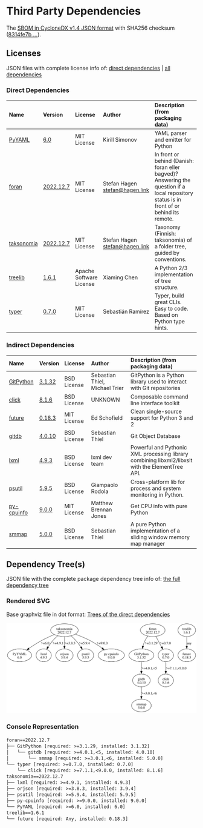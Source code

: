 # Third Party Dependencies

<!--[[[fill sbom_sha256()]]]-->
The [SBOM in CycloneDX v1.4 JSON format](https://git.sr.ht/~sthagen/navigaattori/blob/default/sbom/cdx.json) with SHA256 checksum ([8314fe7b ...](https://git.sr.ht/~sthagen/navigaattori/blob/default/sbom/cdx.json.sha256 "sha256:8314fe7bca2ab17f6f08d6805d2f18fff0bb98768c64731531ab51fddcdc329a")).
<!--[[[end]]] (checksum: 14739447abf02b63e1162b385db25ad5)-->
## Licenses 

JSON files with complete license info of: [direct dependencies](direct-dependency-licenses.json) | [all dependencies](all-dependency-licenses.json)

### Direct Dependencies

<!--[[[fill direct_dependencies_table()]]]-->
| Name                                                | Version                                                     | License                 | Author                           | Description (from packaging data)                                                                                                         |
|:----------------------------------------------------|:------------------------------------------------------------|:------------------------|:---------------------------------|:------------------------------------------------------------------------------------------------------------------------------------------|
| [PyYAML](https://pyyaml.org/)                       | [6.0](https://pypi.org/project/PyYAML/6.0/)                 | MIT License             | Kirill Simonov                   | YAML parser and emitter for Python                                                                                                        |
| [foran](https://git.sr.ht/~sthagen/foran)           | [2022.12.7](https://pypi.org/project/foran/2022.12.7/)      | MIT License             | Stefan Hagen <stefan@hagen.link> | In front or behind (Danish: foran eller bagved)? Answering the question if a local repository status is in front of or behind its remote. |
| [taksonomia](https://git.sr.ht/~sthagen/taksonomia) | [2022.12.7](https://pypi.org/project/taksonomia/2022.12.7/) | MIT License             | Stefan Hagen <stefan@hagen.link> | Taxonomy (Finnish: taksonomia) of a folder tree, guided by conventions.                                                                   |
| [treelib](https://github.com/caesar0301/treelib)    | [1.6.1](https://pypi.org/project/treelib/1.6.1/)            | Apache Software License | Xiaming Chen                     | A Python 2/3 implementation of tree structure.                                                                                            |
| [typer](https://github.com/tiangolo/typer)          | [0.7.0](https://pypi.org/project/typer/0.7.0/)              | MIT License             | Sebastián Ramírez                | Typer, build great CLIs. Easy to code. Based on Python type hints.                                                                        |
<!--[[[end]]] (checksum: 3a4cb9032836ace664f788a0940ecd42)-->

### Indirect Dependencies

<!--[[[fill indirect_dependencies_table()]]]-->
| Name                                                           | Version                                              | License     | Author                         | Description (from packaging data)                                                                |
|:---------------------------------------------------------------|:-----------------------------------------------------|:------------|:-------------------------------|:-------------------------------------------------------------------------------------------------|
| [GitPython](https://github.com/gitpython-developers/GitPython) | [3.1.32](https://pypi.org/project/GitPython/3.1.32/) | BSD License | Sebastian Thiel, Michael Trier | GitPython is a Python library used to interact with Git repositories                             |
| [click](https://palletsprojects.com/p/click/)                  | [8.1.6](https://pypi.org/project/click/8.1.6/)       | BSD License | UNKNOWN                        | Composable command line interface toolkit                                                        |
| [future](https://python-future.org)                            | [0.18.3](https://pypi.org/project/future/0.18.3/)    | MIT License | Ed Schofield                   | Clean single-source support for Python 3 and 2                                                   |
| [gitdb](https://github.com/gitpython-developers/gitdb)         | [4.0.10](https://pypi.org/project/gitdb/4.0.10/)     | BSD License | Sebastian Thiel                | Git Object Database                                                                              |
| [lxml](https://lxml.de/)                                       | [4.9.3](https://pypi.org/project/lxml/4.9.3/)        | BSD License | lxml dev team                  | Powerful and Pythonic XML processing library combining libxml2/libxslt with the ElementTree API. |
| [psutil](https://github.com/giampaolo/psutil)                  | [5.9.5](https://pypi.org/project/psutil/5.9.5/)      | BSD License | Giampaolo Rodola               | Cross-platform lib for process and system monitoring in Python.                                  |
| [py-cpuinfo](https://github.com/workhorsy/py-cpuinfo)          | [9.0.0](https://pypi.org/project/py-cpuinfo/9.0.0/)  | MIT License | Matthew Brennan Jones          | Get CPU info with pure Python                                                                    |
| [smmap](https://github.com/gitpython-developers/smmap)         | [5.0.0](https://pypi.org/project/smmap/5.0.0/)       | BSD License | Sebastian Thiel                | A pure Python implementation of a sliding window memory map manager                              |
<!--[[[end]]] (checksum: a7023cd0d57face642d1b8c3fa1f98a3)-->

## Dependency Tree(s)

JSON file with the complete package dependency tree info of: [the full dependency tree](package-dependency-tree.json)

### Rendered SVG

Base graphviz file in dot format: [Trees of the direct dependencies](package-dependency-tree.dot.txt)

<img src="./package-dependency-tree.svg" alt="Trees of the direct dependencies" title="Trees of the direct dependencies"/>

### Console Representation

<!--[[[fill dependency_tree_console_text()]]]-->
````console
foran==2022.12.7
├── GitPython [required: >=3.1.29, installed: 3.1.32]
│   └── gitdb [required: >=4.0.1,<5, installed: 4.0.10]
│       └── smmap [required: >=3.0.1,<6, installed: 5.0.0]
└── typer [required: >=0.7.0, installed: 0.7.0]
    └── click [required: >=7.1.1,<9.0.0, installed: 8.1.6]
taksonomia==2022.12.7
├── lxml [required: >=4.9.1, installed: 4.9.3]
├── orjson [required: >=3.8.3, installed: 3.9.4]
├── psutil [required: >=5.9.4, installed: 5.9.5]
├── py-cpuinfo [required: >=9.0.0, installed: 9.0.0]
└── PyYAML [required: >=6.0, installed: 6.0]
treelib==1.6.1
└── future [required: Any, installed: 0.18.3]
````
<!--[[[end]]] (checksum: 1c0980903f9d41702e835c9f90dac90a)-->
